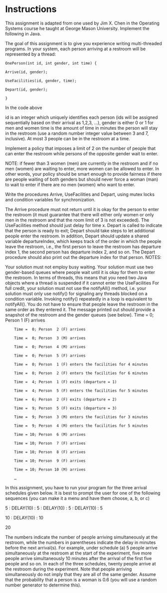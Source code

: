 # Instructions

This assignment is adapted from one used by Jim X. Chen in the Operating Systems course he taught at George Mason University.  Implement the following in Java.

The goal of this assignment is to give you experience writing multi-threaded programs. In your system, each person arriving at a restroom will be represented by a thread:

    OnePerson(int id, int gender, int time) {

    Arrive(id, gender);

    UseFacilities(id, gender, time);

    Depart(id, gender);

    }

In the code above

id is an integer which uniquely identifies each person (ids will be assigned sequentially based on their arrival as 1,2,3, …),
gender is either 0 or 1 for men and women
time is the amount of time in minutes the person will stay in the restroom (use a random number integer value between 3 and 7, inclusive).
At most 3 people can be in the restroom at a time.

Implement a policy that imposes a limit of 2 on the number of people that can enter the restroom while persons of the opposite gender wait to enter.

NOTE: if fewer than 3 women (men) are currently in the restroom and if no men (women) are waiting to enter, more women can be allowed to enter. In other words, your policy should be smart enough to provide fairness if there are people waiting of both genders but should never force a woman (man) to wait to enter if there are no men (women) who want to enter.

Write the procedures Arrive, UseFacilities and Depart, using mutex locks and condition variables for synchronization.

The Arrive procedure must not return until it is okay for the person to enter the restroom (it must guarantee that there will either only women or only men in the restroom and that the room limit of 3 is not exceeded).
The UseFacilities method should just delay for time x.
Depart is called to indicate that the person is ready to exit; Depart should take steps to let additional people enter the restroom. In addition, Depart should update a shared variable departureIndex, which keeps track of the order in which the people leave the restroom, i.e., the first person to leave the restroom has departure index 1, the second person has departure index 2, and so on. The Depart procedure should also print out the departure index for that person.
NOTES:

Your solution must not employ busy waiting.
Your solution must use two gender-based queues where people wait until it is okay for them to enter the restroom. In terms of threads, this means that you need two Java objects where a thread is suspended if it cannot enter the UseFacilities
For full credit, your solution must not use the notifyAll() method, i.e. your solution must only use notify() for signaling any threads blocked on a condition variable. Invoking notify() repeatedly in a loop is equivalent to notifyAll().
You do not have to ensure that people leave the restroom in the same order as they entered it.
The message printed out should provide a snapshot of the restroom and the gender queues (see below).
        Time =  0; Person  1 (F) arrives

        Time =  0; Person  2 (F) arrives

        Time =  0; Person  3 (M) arrives

        Time =  0; Person  4 (M) arrives

        Time =  0; Person  5 (F) arrives

        Time =  0; Person  1 (F) enters the facilities for 4 minutes

        Time =  0; Person  2 (F) enters the facilities for 6 minutes

        Time =  4; Person  1 (F) exits (departure = 1)

        Time =  4; Person  5 (F) enters the facilities for 5 minutes

        Time =  6; Person  2 (F) exits (departure = 2)

        Time =  9; Person  5 (F) exits (departure = 3)

        Time =  9; Person  3 (M) enters the facilities for 3 minutes

        Time =  9; Person  4 (M) enters the facilities for 5 minutes

        Time = 10; Person  6 (M) arrives

        Time = 10; Person  7 (F) arrives

        Time = 10; Person  8 (F) arrives

        Time = 10; Person  9 (F) arrives

        Time = 10; Person 10 (M) arrives

        …

In this assignment, you have to run your program for the three arrival schedules given below.  It is best to prompt the user for one of the following sequences (you can make it a menu and have them choose, a, b, or c)

5 : DELAY(10) : 5 : DELAY(10) : 5 : DELAY(10) : 5

10 : DELAY(10) : 10

20

The numbers indicate the number of people arriving simultaneously at the restroom, while the numbers in parentheses indicate the delay in minutes before the next arrival(s). For example, under schedule (a) 5 people arrive simultaneously at the restroom at the start of the experiment, five more people arrive simultaneously 10 minutes after the arrival of the first five people and so on. In each of the three schedules, twenty people arrive at the restroom during the experiment.
Note that people arriving simultaneously do not imply that they are all of the same gender.
Assume that the probability that a person is a woman is 0.6 (you will use a random number generator to determine this).
